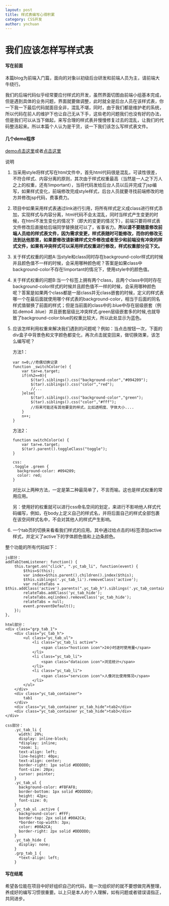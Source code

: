```yaml
---
layout: post
title: 样式表编写心得积累
category: CSS开发
author: ynchuan
---
```


# 我们应该怎样写样式表

#### 写在前面
本篇blog为前端入门篇，面向的对象以初级后台研发和前端人员为主，请前端大牛绕行。

我们的后端代码似乎经常要应付样式的开发，虽然界面切图由前端小组基本完成，但是遇到具体的业务问题，界面就要做调整，此时就全是后台人员在该样式表，你一下我一下最后代码就面目全非，混乱不堪，同时，由于我们都是维护老的系统，所以代码在前人的维护下也让自己无从下手，这些老的问题我们也没有好的办法，但是我们可以从当下做起，来写合理的样式表并慢慢修复过去的混乱，让我们的代码整洁起来。所以本篇个人认为是干货，谈一下我们该怎么写样式表文件。

#### 几个demo程序

[demo点击这里](/blog/code/stylesheet/style.html)或者[点击这里](http://codepen.io/ynchuan/pen/epVeZa)

说明

1. 当采用style将样式写在html文件中，首先html代码很是混乱，可读性很差，不符合样式、内容分离的原则，其次由于样式权重最高（当然是一人之下万人之上的权重，还有!important），当将代码发给后台人员以后并完成了jsp编写，如果样式变化，前端修改完成style样式，后台人员就要寻找前端修改的地方并修改jsp代码，费事费力。
2. 项目中如果采用样式表通过link进行引用，将所有样式定义成class进行样式添加，实现样式与内容分离，html代码不会太混乱，同时当样式产生变更的时候，在html不发生变化的情况下（即大的变更的情况下），前端只要将样式表文件修改后直接给后端同学替换就可以了，省事省力。**所以请不要随意修改前端人员给的样式表文件，因为需求变更，样式表随时可能修改，而你的修改无法到达他那里，如果要修改请新建样式文件修改或者至少和前端没有冲突的样式文件，如果有冲突样式可以采用样式权重进行修改，样式权重部分见下文。**
3. 关于样式权重的问题A:当style和class同时存在background-color样式的时候并且颜色值不一样的时候，会采用哪种颜色呢？答案是如果class中background-color不存在!important的情况下，使用style中的颜色值。
4.  关于样式权重的问题B:当一个标签上拥有两个class，且两个class中同时存在background-color样式的时候并且颜色值不一样的时候，会采用哪种颜色呢？答案是如果两个class都是一层class并无class嵌套的时候，定义的样式表哪一个在最后面就使用哪个样式表的background-color，相当于后面的同名样式值替换了前面的样式；但是当前面的class中的.blue中存在层级嵌套（例如.demo4 .blue）并且嵌套层级比冲突样式.green层级嵌套多的时候,也就导致了background-color:blue的权重比较大，所以此处显示为蓝色。
5.  应该怎样利用权重来解决我们遇到的问题呢？例如：当点击按钮一次，下面的div盒子中背景色和文字颜色都变化，再次点击就变回来，做切换效果，该怎么编写呢？


    方法1：
    
        var n=0;//奇偶切换记录
        function _switchColor(e) {
            var tar=e.target;
            if(n%2==0){
                $(tar).siblings().css("background-color","#094209");
                $(tar).siblings().css("color","red");
                //...
            }else{
                $(tar).siblings().css("background-color","green");
                $(tar).siblings().css("color","#fff");
                //将来可能还有其他要变的样式，比如透明度、字体大小....
            }
            n++; 
        }
    方法2：
    
        function switchColor(e) {
            var tar=e.target;
            $(tar).parent().toggleClass("toggle");
        }
        
        css:
        .toggle .green {
          background-color: #094209;
          color: red;
        }
    
    对比以上两种方法，一定是第二种最简单了，不言而喻。这也是样式权重的常用应用。

    另：使用好的权重就可以进行css命名空间的划定，来进行不影响他人样式代码编写，例如，在body上定义自己的样式名，并将后面自己的样式全部包裹在该空间样式名中，不会对其他人的样式产生影响。

6.  一个tab页的切换来看看我们样式的应用。其中通过给点击的li标签添加active样式，并定义了active下的字体颜色值和上边条颜色。

整个功能的所有代码如下：
    
    js部分：
    addTabItemListener: function() {
        this.target.on("click", ".yc_tab_li", function(event) {
            $this=$(this);
            var index=$this.parent().children().index($this);
            $this.siblings('.yc_tab_li').removeClass('active');
            var relateTabs = $this.addClass('active').parents(".yc_tab_h").siblings('.yc_tab_container');
            relateTabs.addClass('yc_tab_hide');
            relateTabs.eq(index).removeClass('yc_tab_hide');
            relateTabs = null;
            event.preventDefault();
        });
    },

    html部分：
    <div class="grp_tab_1">
        <div class="yc_tab_h">
            <ul class="yc_tab_ul">
                <li class="yc_tab_li active">
                    <span class="hosticon icon">24小时逐时使用量</span>
                </li>
                <li class="yc_tab_li">
                    <span class="dataicon icon">浏览统计</span>
                </li>
                <li class="yc_tab_li">
                    <span class="servicon icon">人像对比使用情况</span>
                </li>
            </ul>
        </div>
        <div class="yc_tab_container">
            tab1
        </div>
        <div class="yc_tab_container yc_tab_hide">tab2</div>
        <div class="yc_tab_container yc_tab_hide">tab3</div>
    </div>

    css部分： 
        .yc_tab_li {
          width: 20%;
          display: inline-block;
          *display: inline;
          *zoom: 1;
          text-align: left;
          line-height: 40px;
          text-align: center;
          border-right: 1px solid #DDDDDD;
          font-size: 20px;
          cursor: pointer;
        }
        .yc_tab_ul {
          background-color: #FBFAF8;
          border-bottom: 1px solid #DDDDDD;
          height: 42px;
          font-size: 0;
        }
        .yc_tab_ul .active {
          background-color: #FFF;
          border-top: 2px solid #00A2CA;
          *border-top-width: 3px;
          color: #00A2CA;
          border-right: 2px solid #DDDDDD;
        }
        .yc_tab_hide {
          display: none;
        }
        .grp_tab_1 {
          *text-align: left;
        }

#### 写在结尾

希望各位能在项目中好好组织自己的代码，能一次组织好的就不要想做完再整理，养成好的编写习惯很重要。以上只是本人的个人理解，如有问题或者错误请指正，共同进步。